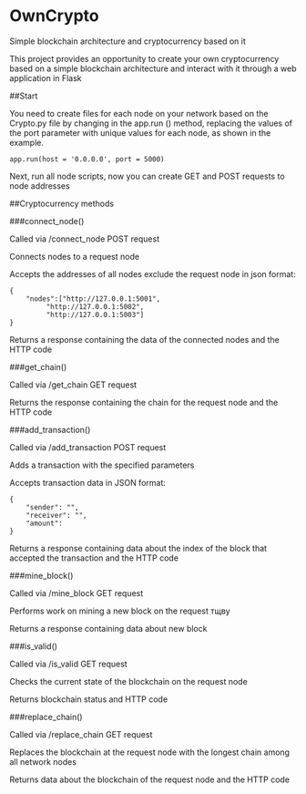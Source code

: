 # OwnCrypto
Simple blockchain architecture and cryptocurrency based on it

This project provides an opportunity to create your own cryptocurrency based on a simple blockchain architecture and interact with it through a web application in Flask

##Start

You need to create files for each node on your network based on the Crypto.py file by changing in the app.run () method, replacing the values of the port parameter with unique values for each node, as shown in the example.

```
app.run(host = '0.0.0.0', port = 5000)
```

Next, run all node scripts, now you can create GET and POST requests to node addresses

##Cryptocurrency methods

###connect_node()

Called via /connect_node POST request

Connects nodes to a request node

Accepts the addresses of all nodes exclude the request node in json format:
```
{
	"nodes":["http://127.0.0.1:5001",
		 "http://127.0.0.1:5002",
		 "http://127.0.0.1:5003"]
}
```
Returns a response containing the data of the connected nodes and the HTTP code

###get_chain()

Called via /get_chain GET request

Returns the response containing the chain for the request node and the HTTP code

###add_transaction()

Called via /add_transaction POST request

Adds a transaction with the specified parameters

Accepts transaction data in JSON format:
```
{
	"sender": "",
	"receiver": "",
	"amount":
}
```

Returns a response containing data about the index of the block that accepted the transaction and the HTTP code

###mine_block()

Called via /mine_block GET request

Performs work on mining a new block on the request тщву

Returns a response containing data about new block

###is_valid()

Called via /is_valid GET request

Checks the current state of the blockchain on the request node

Returns blockchain status and HTTP code

###replace_chain()

Called via /replace_chain GET request

Replaces the blockchain at the request node with the longest chain among all network nodes

Returns data about the blockchain of the request node and the HTTP code
